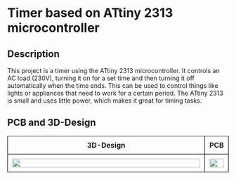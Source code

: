 # Timer based on ATtiny 2313 microcontroller

## Description
This project is a timer using the ATtiny 2313 microcontroller. It controls an AC load (230V), turning it on for a set time and then turning it off automatically when the time ends. This can be used to control things like lights or appliances that need to work for a certain period. The ATtiny 2313 is small and uses little power, which makes it great for timing tasks.


## PCB and 3D-Design

<p align="center">
    <table width="100%">
        <tr>
            <td style="border: 1px solid black; padding: 10px; text-align:center; width: 50%; box-sizing: border-box;">
                <div style="text-align: center;"><b>3D-Design</b></div>
            </td>
            <td style="border: 1px solid black; padding: 10px; text-align:center; width: 50%; box-sizing: border-box;">
                <div style="text-align: center;"><b>PCB</b></div>
            </td>
        </tr>
        <tr>
            <td style="border: 1px solid black; padding: 10px; text-align:center; width: 90%; box-sizing: border-box;">
                <img src="https://github.com/user-attachments/assets/50719c39-d52b-4cf7-b067-b02122c8c213" width="100%">
            </td>
            <td style="border: 1px solid black; padding: 10px; text-align:center; width: 90%; box-sizing: border-box;">
                <img src="https://github.com/user-attachments/assets/22568f50-113d-48f9-a8e6-9f16bac42b74" width="100%">
            </td>
        </tr>
    </table>
</p>


